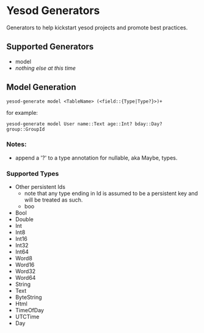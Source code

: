 # Yesod Generators

Generators to help kickstart yesod projects and promote best practices.

## Supported Generators

* model
* *nothing else at this time*

## Model Generation

    yesod-generate model <TableName> (<field::{Type|Type?}>)+

for example:

    yesod-generate model User name::Text age::Int? bday::Day? group::GroupId

### Notes:

* append a '?' to a type annotation for nullable, aka Maybe, types.

### Supported Types

* Other persistent Ids
    * note that any type ending in Id is assumed to be a persistent key and will be treated as such.
    * boo
* Bool 
* Double 
* Int 
* Int8 
* Int16 
* Int32 
* Int64 
* Word8 
* Word16 
* Word32 
* Word64 
* String 
* Text 
* ByteString 
* Html 
* TimeOfDay 
* UTCTime 
* Day

